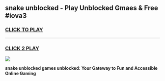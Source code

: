 
## snake unblocked - Play Unblocked Gmaes & Free #iova3
<h3>
<a href="https://news.freeplayer.one?title=snake_unblocked&ref=24F">CLICK TO PLAY</a></h3>
<hr>

<h3>
<a href="https://news.freeplayer.one?title=snake_unblocked&ref=24F">CLICK 2 PLAY</a>
  
</h3>

<a href="https://news.freeplayer.one?title=snake_unblocked&ref=24F/"><img src="https://clearcache.store/games.png"></a>


**snake unblocked games unblocked: Your Gateway to Fun and Accessible Online Gaming**
